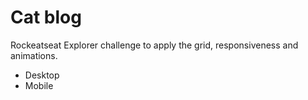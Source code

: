 # Cat blog

Rockeatseat Explorer challenge to apply the grid, responsiveness and animations.

- Desktop
- Mobile
